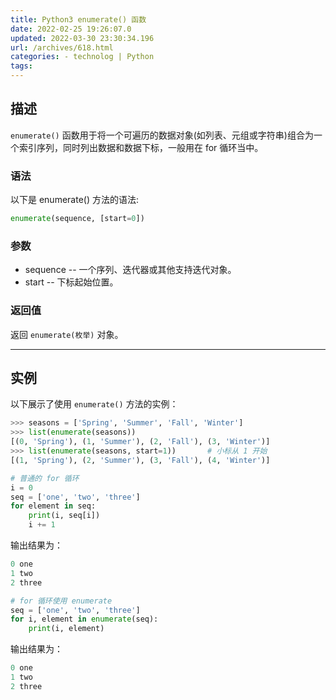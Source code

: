 ```yaml
---
title: Python3 enumerate() 函数
date: 2022-02-25 19:26:07.0
updated: 2022-03-30 23:30:34.196
url: /archives/618.html
categories: - technolog | Python
tags: 
---
```




## 描述

`enumerate()` 函数用于将一个可遍历的数据对象(如列表、元组或字符串)组合为一个索引序列，同时列出数据和数据下标，一般用在 for 循环当中。

### 语法

以下是 enumerate() 方法的语法:

```Python
enumerate(sequence, [start=0])
```

### 参数

*   sequence -- 一个序列、迭代器或其他支持迭代对象。
*   start -- 下标起始位置。

### 返回值

返回 `enumerate(枚举)` 对象。

* * *

## 实例

以下展示了使用 `enumerate()` 方法的实例：

```python
>>> seasons = ['Spring', 'Summer', 'Fall', 'Winter']
>>> list(enumerate(seasons))
[(0, 'Spring'), (1, 'Summer'), (2, 'Fall'), (3, 'Winter')]
>>> list(enumerate(seasons, start=1))       # 小标从 1 开始
[(1, 'Spring'), (2, 'Summer'), (3, 'Fall'), (4, 'Winter')]
```

```python
# 普通的 for 循环
i = 0
seq = ['one', 'two', 'three']
for element in seq:
    print(i, seq[i])
    i += 1
```

输出结果为：

```Python
0 one
1 two
2 three
```

```python
# for 循环使用 enumerate
seq = ['one', 'two', 'three']
for i, element in enumerate(seq):
    print(i, element)
```

输出结果为：

```python
0 one
1 two
2 three
```